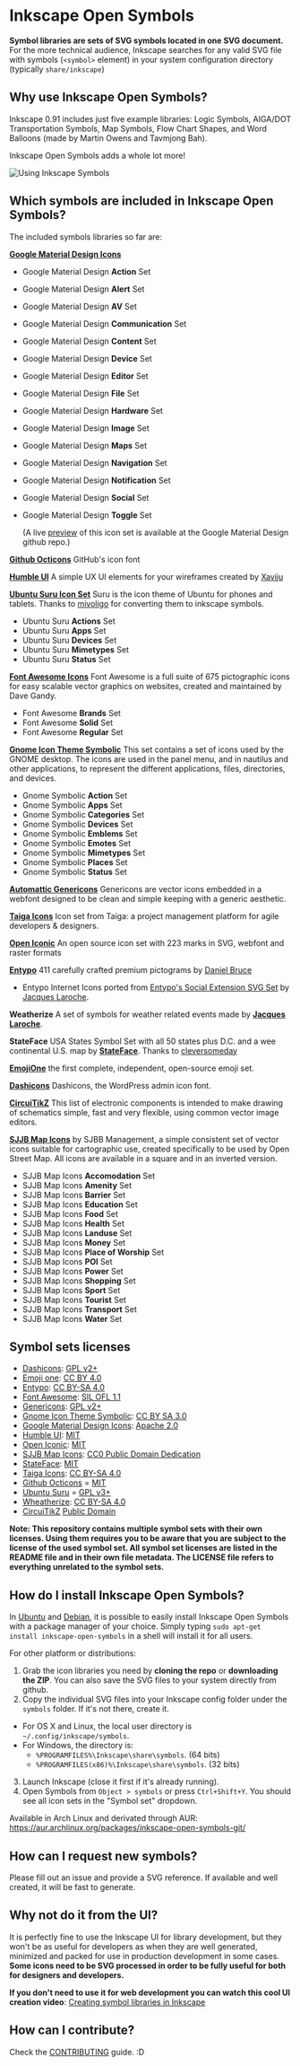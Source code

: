 # Inkscape Open Symbols

**Symbol libraries are sets of SVG symbols located in one SVG document.** For the more technical audience, Inkscape searches for any valid SVG file with symbols (```<symbol>``` element) in your system configuration directory (typically ```share/inkscape```)

## Why use Inkscape Open Symbols?

Inkscape 0.91 includes just five example libraries: Logic Symbols, AIGA/DOT Transportation Symbols, Map Symbols, Flow Chart Shapes, and Word Balloons (made by Martin Owens and Tavmjong Bah).

Inkscape Open Symbols adds a whole lot more!

![Using Inkscape Symbols](http://i.imgur.com/fHiouO8.png)

## Which symbols are included in Inkscape Open Symbols?

The included symbols libraries so far are:

**[Google Material Design Icons](https://github.com/google/material-design-icons)**
* Google Material Design **Action** Set
* Google Material Design **Alert** Set
* Google Material Design **AV** Set
* Google Material Design **Communication** Set
* Google Material Design **Content** Set
* Google Material Design **Device** Set
* Google Material Design **Editor** Set
* Google Material Design **File** Set
* Google Material Design **Hardware** Set
* Google Material Design **Image** Set
* Google Material Design **Maps** Set
* Google Material Design **Navigation** Set
* Google Material Design **Notification** Set
* Google Material Design **Social** Set
* Google Material Design **Toggle** Set

  (A live [preview](http://google.github.io/material-design-icons/) of this icon set is available at the Google Material Design github repo.)

**[Github Octicons](https://octicons.github.com/)**
GitHub's icon font

**[Humble UI](https://github.com/Xaviju/inkscape-open-symbols/wiki/Humble-UI)**
A simple UX UI elements for your wireframes created by [Xaviju](https://github.com/Xaviju)

**[Ubuntu Suru Icon Set](http://discourse.ubuntu.com/t/suru-icon-theme-for-desktop/1813)**
Suru is the icon theme of Ubuntu for phones and tablets. Thanks to [mivoligo](https://github.com/mivoligo) for converting them to inkscape symbols.

* Ubuntu Suru **Actions** Set
* Ubuntu Suru **Apps** Set
* Ubuntu Suru **Devices** Set
* Ubuntu Suru **Mimetypes** Set
* Ubuntu Suru **Status** Set

**[Font Awesome Icons](http://fortawesome.github.io/Font-Awesome/icons/)**
Font Awesome is a full suite of 675 pictographic icons for easy scalable vector graphics on websites, created and maintained by Dave Gandy.

* Font Awesome **Brands** Set
* Font Awesome **Solid** Set
* Font Awesome **Regular** Set

**[Gnome Icon Theme Symbolic](https://git.gnome.org//browse/gnome-icon-theme-symbolic/)**
This set contains a set of icons used by the GNOME desktop. The icons are used in the panel menu, and in nautilus and other applications, to represent the different applications, files, directories, and devices.
* Gnome Symbolic **Action** Set
* Gnome Symbolic **Apps** Set
* Gnome Symbolic **Categories** Set
* Gnome Symbolic **Devices** Set
* Gnome Symbolic **Emblems** Set
* Gnome Symbolic **Emotes** Set
* Gnome Symbolic **Mimetypes** Set
* Gnome Symbolic **Places** Set
* Gnome Symbolic **Status** Set

**[Automattic Genericons](https://github.com/Automattic/Genericons)** Genericons are vector icons embedded in a webfont designed to be clean and simple keeping with a generic aesthetic.

**[Taiga Icons](https://github.com/taigaio)** Icon set from Taiga: a project management platform for agile developers & designers.

**[Open Iconic](https://github.com/iconic/open-iconic)** An open source icon set with 223 marks in SVG, webfont and raster formats

**[Entypo](http://www.entypo.com/)** 411 carefully crafted premium pictograms by [Daniel Bruce](http://www.danielbruce.se/)
* Entypo Internet Icons ported from [Entypo's Social Extension SVG Set](http://www.entypo.com/) by [Jacques Laroche](http://currentperspectives.org/about/).

**Weatherize** A set of symbols for weather related events made by **[Jacques Laroche](http://currentperspectives.org/about/)**.

**StateFace** USA States Symbol Set with all 50 states plus D.C. and a wee continental U.S. map by **[StateFace](https://propublica.github.io/stateface/)**. Thanks to [cleversomeday](https://github.com/cleversomeday)

**[EmojiOne](http://emojione.com/)** the first complete, independent, open-source emoji set.

**[Dashicons](https://github.com/WordPress/dashicons)** Dashicons, the WordPress admin icon font.

**[CircuiTikZ](https://upload.wikimedia.org/wikipedia/commons/6/6a/Electrical_symbols_library.svg)** This list of electronic components is intended to make drawing of schematics simple, fast and very flexible, using common vector image editors.

**[SJJB Map Icons](http://www.sjjb.co.uk/mapicons/)** by SJBB Management, a simple consistent set of vector icons suitable for cartographic use, created specifically to be used by Open Street Map. All icons are available in a square and in an inverted version.
* SJJB Map Icons **Accomodation** Set
* SJJB Map Icons **Amenity** Set
* SJJB Map Icons **Barrier** Set
* SJJB Map Icons **Education** Set
* SJJB Map Icons **Food** Set
* SJJB Map Icons **Health** Set
* SJJB Map Icons **Landuse** Set
* SJJB Map Icons **Money** Set
* SJJB Map Icons **Place of Worship** Set
* SJJB Map Icons **POI** Set
* SJJB Map Icons **Power** Set
* SJJB Map Icons **Shopping** Set
* SJJB Map Icons **Sport** Set
* SJJB Map Icons **Tourist** Set
* SJJB Map Icons **Transport** Set
* SJJB Map Icons **Water** Set

## Symbol sets licenses

- [Dashicons](https://github.com/WordPress/dashicons/blob/master/gpl.txt): [GPL v2+](https://www.gnu.org/licenses/gpl-2.0.en.html)
- [Emoji one](http://emojione.com/licensing/): [CC BY 4.0](https://creativecommons.org/licenses/by/4.0/)
- [Entypo](http://www.entypo.com/): [CC BY-SA 4.0](https://creativecommons.org/licenses/by-sa/4.0/)
- [Font Awesome](http://fontawesome.io/license/): [SIL OFL 1.1](http://scripts.sil.org/OFL)
- [Genericons](https://github.com/Automattic/genericons-neue/blob/master/COPYING.md): [GPL v2+](https://www.gnu.org/licenses/old-licenses/gpl-2.0.en.html)
- [Gnome Icon Theme Symbolic](https://git.gnome.org//browse/gnome-icon-theme-symbolic/): [CC BY SA 3.0](https://creativecommons.org/licenses/by-sa/3.0/)
- [Google Material Design Icons](https://github.com/google/material-design-icons/blob/master/LICENSE): [Apache 2.0](http://www.apache.org/licenses/LICENSE-2.0)
- [Humble UI](https://github.com/Xaviju/inkscape-open-symbols/wiki/Humble-UI): [MIT](https://opensource.org/licenses/MIT)
- [Open Iconic](https://github.com/iconic/open-iconic/blob/master/ICON-LICENSE): [MIT](https://opensource.org/licenses/MIT)
- [SJJB Map Icons](http://www.sjjb.co.uk/mapicons/introduction): [CC0 Public Domain Dedication](https://creativecommons.org/publicdomain/zero/1.0/)
- [StateFace](https://propublica.github.io/stateface/): [MIT](https://opensource.org/licenses/MIT)
- [Taiga Icons](https://github.com/taigaio/taiga-design/blob/master/LICENSE): [CC BY-SA 4.0](https://creativecommons.org/licenses/by-sa/4.0/)
- [Github Octicons](https://github.com/primer/octicons/blob/master/LICENSE) = [MIT](https://opensource.org/licenses/MIT)
- [Ubuntu Suru](http://bazaar.launchpad.net/~ubuntu-art-pkg/ubuntu-themes/trunk/view/525/COPYING) = [GPL v3+](https://www.gnu.org/licenses/gpl-3.0.en.html)
- [Wheatherize](https://github.com/jlar0che): [CC BY-SA 4.0](https://creativecommons.org/licenses/by-sa/4.0/)
- [CircuiTikZ](https://upload.wikimedia.org/wikipedia/commons/6/6a/Electrical_symbols_library.svg) [Public Domain](https://creativecommons.org/licenses/publicdomain/)

**Note: This repository contains multiple symbol sets with their own licenses. Using them requires you to be aware that you are subject to the license of the used symbol set. All symbol set licenses are listed in the README file and in their own file metadata. The LICENSE file refers to everything unrelated to the symbol sets.**

## How do I install Inkscape Open Symbols?

In [Ubuntu](https://packages.ubuntu.com/search?keywords=inkscape-open-symbols) and [Debian](https://packages.debian.org/search?keywords=inkscape-open-symbols), it is possible to easily install Inkscape Open Symbols with a package manager of your choice. Simply typing `sudo apt-get install inkscape-open-symbols` in a shell will install it for all users.

For other platform or distributions:
1. Grab the icon libraries you need by **cloning the repo** or **downloading the ZIP**. You can also save the SVG files to your system directly from github.
2. Copy the individual SVG files into your Inkscape config folder under the ```symbols``` folder. If it's not there, create it.
  - For OS X and Linux, the local user directory is `~/.config/inkscape/symbols`.
  - For Windows, the directory is:
    - `%PROGRAMFILES%\Inkscape\share\symbols`. (64 bits)
	- `%PROGRAMFILES(x86)%\Inkscape\share\symbols`. (32 bits)
3. Launch Inkscape (close it first if it's already running).
4. Open Symbols from ```Object > symbols``` or press ```Ctrl+Shift+Y```. You should see all icon sets in the "Symbol set" dropdown.

Available in Arch Linux and derivated through AUR: https://aur.archlinux.org/packages/inkscape-open-symbols-git/

## How can I request new symbols?

Please fill out an issue and provide a SVG reference. If available and well created, it will be fast to generate.

## Why not do it from the UI?

It is perfectly fine to use the Inkscape UI for library development, but they won't be as useful for developers as when they are well generated, minimized and packed for use in production development in some cases.
**Some icons need to be SVG processed in order to be fully useful for both for designers and developers.**

**If you don't need to use it for web development you can watch this cool UI creation video**: [Creating symbol libraries in Inkscape](https://www.youtube.com/watch?v=jdaGB0zCdHw)

## How can I contribute?

Check the [CONTRIBUTING](https://github.com/Xaviju/inkscape-open-symbols/blob/master/CONTRIBUTING.md) guide. :D
